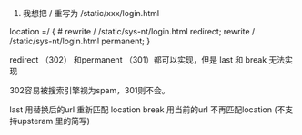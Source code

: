 

1. 我想把 / 重写为 /static/xxx/login.html

 location =/ {
                #       rewrite / /static/sys-nt/login.html redirect;
                        rewrite / /static/sys-nt/login.html permanent;
                }

 redirect （302）
 和permanent （301）都可以实现，但是  last 和 break 无法实现



 302容易被搜索引擎视为spam，301则不会。

 last 用替换后的url 重新匹配 location
 break 用当前的url 不再匹配location
 (不支持upsteram 里的简写)